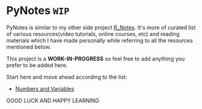 # PyNotes `WIP`

PyNotes is similar to my other side project [R_Notes](https://github.com/Jarmos-san/R_Notes). It's more of curated list of various resources(video tutorials, online courses, etc) and reading materials which I have made personally while referring to all the resources mentioned below.

This project is a **WORK-IN-PROGRESS** so feel free to add anything you prefer to be added here.

Start here and move ahead according to the list:

- [Numbers and Variables](https://github.com/Jarmos-san/PyNotes/blob/master/numbers_%26_variables.md)

GOOD LUCK AND HAPPY LEARNING
